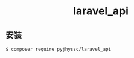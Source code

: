 <h1 align="center"> laravel_api </h1>

## 安装

```shell
$ composer require pyjhyssc/laravel_api 
```

